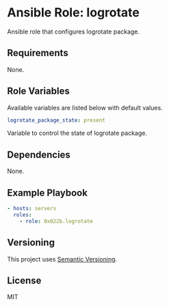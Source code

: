 # Ansible Role: logrotate

Ansible role that configures logrotate package.

## Requirements

None.

## Role Variables

Available variables are listed below with default values.

```yaml
logrotate_package_state: present
```

Variable to control the state of logrotate package.

## Dependencies

None.

## Example Playbook

```yaml
- hosts: servers
  roles:
    - role: 0x022b.logrotate
```

## Versioning

This project uses [Semantic Versioning][semver].

## License

MIT

[semver]: https://semver.org/

